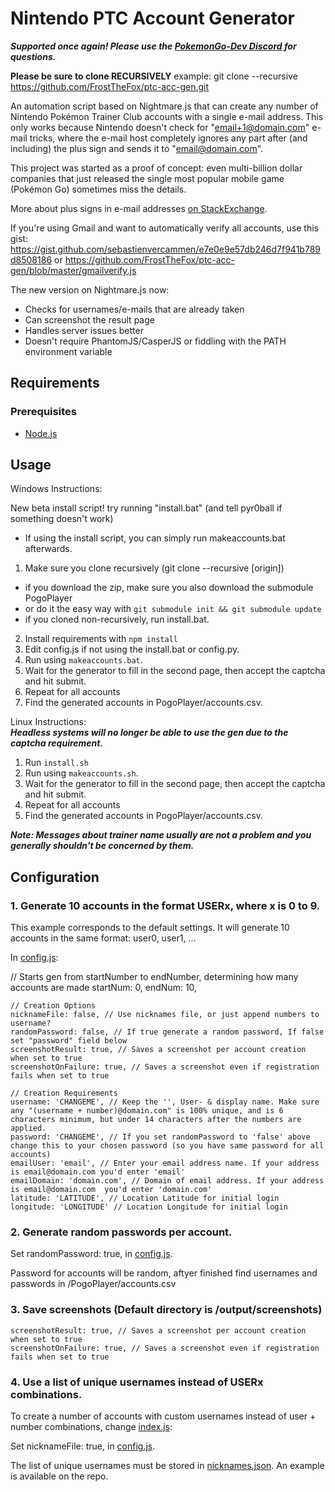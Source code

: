# Nintendo PTC Account Generator

***Supported once again! Please use the [PokemonGo-Dev Discord](https://discord.gg/g6k7w83) for questions.***

**Please be sure to clone RECURSIVELY**
example: git clone --recursive https://github.com/FrostTheFox/ptc-acc-gen.git

An automation script based on Nightmare.js that can create any number of Nintendo Pokémon Trainer Club accounts with a single  e-mail address. This only works because Nintendo doesn't check for "email+1@domain.com" e-mail tricks, where the e-mail host completely ignores any part after (and including) the plus sign and sends it to "email@domain.com".

This project was started as a proof of concept: even multi-billion dollar companies that just released the single most popular mobile game (Pokémon Go) sometimes miss the details.

More about plus signs in e-mail addresses [on StackExchange](http://security.stackexchange.com/questions/65244/what-are-the-security-reasons-for-disallowing-the-plus-sign-in-email-addresses).

If you're using Gmail and want to automatically verify all accounts, use this gist: https://gist.github.com/sebastienvercammen/e7e0e9e57db246d7f941b789d8508186
or
https://github.com/FrostTheFox/ptc-acc-gen/blob/master/gmailverify.js


The new version on Nightmare.js now:

* Checks for usernames/e-mails that are already taken
* Can screenshot the result page
* Handles server issues better
* Doesn't require PhantomJS/CasperJS or fiddling with the PATH environment variable

## Requirements
### Prerequisites
* [Node.js](https://nodejs.org/en/)

## Usage
Windows Instructions:

New beta install script! try running "install.bat" (and tell pyr0ball if something doesn't work)
  - If using the install script, you can simply run makeaccounts.bat afterwards.


1. Make sure you clone recursively (git clone --recursive [origin])
  - if you download the zip, make sure you also download the submodule PogoPlayer
  - or do it the easy way with `git submodule init && git submodule update`
  - if you cloned non-recursively, run install.bat.
2. Install requirements with `npm install`
3. Edit config.js if not using the install.bat or config.py.
4. Run using `makeaccounts.bat`.
5. Wait for the generator to fill in the second page, then accept the captcha and hit submit.
6. Repeat for all accounts
7. Find the generated accounts in PogoPlayer/accounts.csv.

Linux Instructions:  
***Headless systems will no longer be able to use the gen due to the captcha requirement.***

1. Run `install.sh`
2. Run using `makeaccounts.sh`.
3. Wait for the generator to fill in the second page, then accept the captcha and hit submit.
4. Repeat for all accounts
5. Find the generated accounts in PogoPlayer/accounts.csv.

 
***Note: Messages about trainer name usually are not a problem and you generally shouldn't be concerned by them.***


## Configuration
### 1. Generate 10 accounts in the format USERx, where x is 0 to 9.
This example corresponds to the default settings. It will generate 10 accounts in the same format: user0, user1, ...

In [config.js](config.js):

// Starts gen from startNumber to endNumber, determining how many accounts are made
	startNum: 0,
	endNum: 10,
	
	// Creation Options
	nicknameFile: false, // Use nicknames file, or just append numbers to username?
	randomPassword: false, // If true generate a random password, If false set "password" field below
	screenshotResult: true, // Saves a screenshot per account creation when set to true
	screenshotOnFailure: true, // Saves a screenshot even if registration fails when set to true
	
	// Creation Requirements
	username: 'CHANGEME', // Keep the '', User- & display name. Make sure any "(username + number)@domain.com" is 100% unique, and is 6 characters minimum, but under 14 characters after the numbers are applied.
	password: 'CHANGEME', // If you set randomPassword to 'false' above change this to your chosen password (so you have same password for all accounts)
	emailUser: 'email', // Enter your email address name. If your address is email@domain.com you'd enter 'email'
	emailDomain: 'domain.com', // Domain of email address. If your address is email@domain.com  you'd enter 'domain.com'
	latitude: 'LATITUDE', // Location Latitude for initial login
	longitude: 'LONGITUDE' // Location Longitude for initial login

### 2. Generate random passwords per account.

 Set randomPassword: true, in [config.js](config.js).
 
 Password for accounts will be random, aftyer finished find usernames and passwords in /PogoPlayer/accounts.csv

### 3. Save screenshots (Default directory is /output/screenshots)

	screenshotResult: true, // Saves a screenshot per account creation when set to true
	screenshotOnFailure: true, // Saves a screenshot even if registration fails when set to true

### 4. Use a list of unique usernames instead of USERx combinations.

  To create a number of accounts with custom usernames instead of user + number combinations, change [index.js](index.js):

  Set nicknameFile: true, in [config.js](config.js).
 
  The list of unique usernames must be stored in [nicknames.json](nicknames.json). An example is available on the repo.
